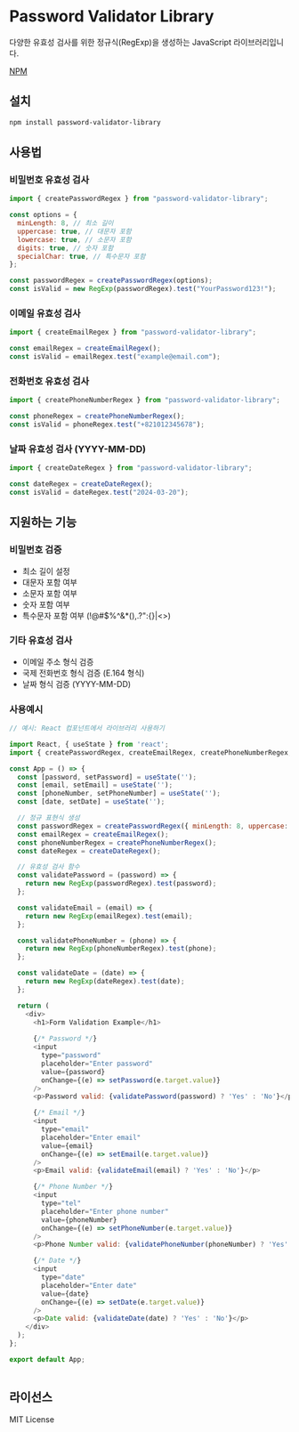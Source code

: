 # Password Validator Library 

다양한 유효성 검사를 위한 정규식(RegExp)을 생성하는 JavaScript 라이브러리입니다.

[NPM](https://www.npmjs.com/package/wj-password-validator)

## 설치

```bash
npm install password-validator-library
```

## 사용법

### 비밀번호 유효성 검사

```javascript
import { createPasswordRegex } from "password-validator-library";

const options = {
  minLength: 8, // 최소 길이
  uppercase: true, // 대문자 포함
  lowercase: true, // 소문자 포함
  digits: true, // 숫자 포함
  specialChar: true, // 특수문자 포함
};

const passwordRegex = createPasswordRegex(options);
const isValid = new RegExp(passwordRegex).test("YourPassword123!");
```

### 이메일 유효성 검사

```javascript
import { createEmailRegex } from "password-validator-library";

const emailRegex = createEmailRegex();
const isValid = emailRegex.test("example@email.com");
```

### 전화번호 유효성 검사

```javascript
import { createPhoneNumberRegex } from "password-validator-library";

const phoneRegex = createPhoneNumberRegex();
const isValid = phoneRegex.test("+821012345678");
```

### 날짜 유효성 검사 (YYYY-MM-DD)

```javascript
import { createDateRegex } from "password-validator-library";

const dateRegex = createDateRegex();
const isValid = dateRegex.test("2024-03-20");
```

## 지원하는 기능

### 비밀번호 검증

- 최소 길이 설정
- 대문자 포함 여부
- 소문자 포함 여부
- 숫자 포함 여부
- 특수문자 포함 여부 (!@#$%^&\*(),.?":{}|<>)

### 기타 유효성 검사

- 이메일 주소 형식 검증
- 국제 전화번호 형식 검증 (E.164 형식)
- 날짜 형식 검증 (YYYY-MM-DD)


### 사용예시 


```javascript
// 예시: React 컴포넌트에서 라이브러리 사용하기

import React, { useState } from 'react';
import { createPasswordRegex, createEmailRegex, createPhoneNumberRegex, createDateRegex } from 'your-library-name';

const App = () => {
  const [password, setPassword] = useState('');
  const [email, setEmail] = useState('');
  const [phoneNumber, setPhoneNumber] = useState('');
  const [date, setDate] = useState('');

  // 정규 표현식 생성
  const passwordRegex = createPasswordRegex({ minLength: 8, uppercase: true, lowercase: true, digits: true, specialChar: true });
  const emailRegex = createEmailRegex();
  const phoneNumberRegex = createPhoneNumberRegex();
  const dateRegex = createDateRegex();

  // 유효성 검사 함수
  const validatePassword = (password) => {
    return new RegExp(passwordRegex).test(password);
  };

  const validateEmail = (email) => {
    return new RegExp(emailRegex).test(email);
  };

  const validatePhoneNumber = (phone) => {
    return new RegExp(phoneNumberRegex).test(phone);
  };

  const validateDate = (date) => {
    return new RegExp(dateRegex).test(date);
  };

  return (
    <div>
      <h1>Form Validation Example</h1>
      
      {/* Password */}
      <input 
        type="password" 
        placeholder="Enter password" 
        value={password} 
        onChange={(e) => setPassword(e.target.value)} 
      />
      <p>Password valid: {validatePassword(password) ? 'Yes' : 'No'}</p>

      {/* Email */}
      <input 
        type="email" 
        placeholder="Enter email" 
        value={email} 
        onChange={(e) => setEmail(e.target.value)} 
      />
      <p>Email valid: {validateEmail(email) ? 'Yes' : 'No'}</p>

      {/* Phone Number */}
      <input 
        type="tel" 
        placeholder="Enter phone number" 
        value={phoneNumber} 
        onChange={(e) => setPhoneNumber(e.target.value)} 
      />
      <p>Phone Number valid: {validatePhoneNumber(phoneNumber) ? 'Yes' : 'No'}</p>

      {/* Date */}
      <input 
        type="date" 
        placeholder="Enter date" 
        value={date} 
        onChange={(e) => setDate(e.target.value)} 
      />
      <p>Date valid: {validateDate(date) ? 'Yes' : 'No'}</p>
    </div>
  );
};

export default App;



```

## 라이선스

MIT License
